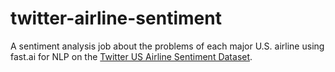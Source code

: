 # twitter-airline-sentiment
A sentiment analysis job about the problems of each major U.S. airline using fast.ai for NLP on the [Twitter US Airline Sentiment Dataset](https://www.kaggle.com/crowdflower/twitter-airline-sentiment).
